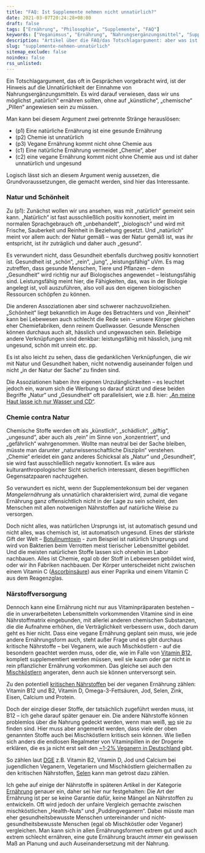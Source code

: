 ```yaml
---
title: "FAQ: Ist Supplemente nehmen nicht unnatürlich?"
date: 2021-03-07T20:24:28+08:00
draft: false
tags: ["Ernährung", "Philosophie", "Supplemente", "FAQ"]
keywords: ["Veganimsus", "Ernährung", "Nahrungsergänzungsmittel", "Supplemente"]
description: "Artikel über die FAQ/das Totschlagargument: aber was ist mit … Supplementen?"
slug: "supplemente-nehmen-unnatürlich"
sitemap_exclude: false
noindex: false
rss_unlisted: 
---
```


Ein Totschlagargument, das oft in Gesprächen vorgebracht wird, ist der Hinweis auf die Unnatürlichkeit der Einnahme von Nahrungsergänzungsmitteln. Es wird darauf verwiesen, dass wir uns möglichst „natürlich“ ernähren sollten, ohne auf „künstliche“, „chemische“ „Pillen“ angewiesen sein zu müssen.

Man kann bei diesem Argument zwei getrennte Stränge herauslösen:

+ (p1) Eine natürliche Ernährung ist eine gesunde Ernährung
+ (p2) Chemie ist unnatürlich
+ (p3) Vegane Ernährung kommt nicht ohne Chemie aus
+ (c1) Eine natürliche Ernährung vermeidet „Chemie“, aber
+ (c2) eine vegane Ernährung kommt nicht ohne Chemie aus und ist daher unnatürlich und ungesund

Logisch lässt sich an diesem Argument wenig aussetzen, die Grundvoraussetzungen, die gemacht werden, sind hier das Interessante.

### Natur und Schönheit

Zu (p1): Zunächst wollen wir uns ansehen, was mit „natürlich“ gemeint sein kann. „Natürlich“ ist fast ausschließlich positiv konnotiert, meint im normalen Sprachgebrauch oft „unbehandelt“, „biologisch“ und wird mit Frische, Sauberkeit und Reinheit in Beziehung gesetzt. Und „natürlich“ meint vor allem auch: der Natur gemäß – was der Natur gemäß ist, was ihr entspricht, ist ihr zuträglich und daher auch „gesund“.

Es verwundert nicht, dass Gesundheit ebenfalls durchweg positiv konnotiert ist. Gesundheit ist „schön“, „rein“, „jung“, „leistungsfähig“ uVm. Es mag zutreffen, dass gesunde Menschen, Tiere und Pflanzen – denn „Gesundheit“ wird richtig nur auf Biologisches angewendet – leistungsfähig sind. Leistungsfähig meint hier, die Fähigkeiten, das, was in der Biologie angelegt ist, voll auszuführen, also voll aus den eigenen biologischen Ressourcen schöpfen zu können.

Die anderen Assoziationen aber sind schwerer nachzuvollziehen. „Schönheit“ liegt bekanntlich im Auge des Betrachters und von „Reinheit“ kann bei Lebewesen auch schlecht die Rede sein – unsere Körper gleichen eher Chemiefabriken, denn reinem Quellwasser. Gesunde Menschen können durchaus auch alt, hässlich und ungewaschen sein. Beliebige andere Verknüpfungen sind denkbar: leistungsfähig mit hässlich, jung mit ungesund, schön mit unrein etc. pp.

Es ist also leicht zu sehen, dass die gedanklichen Verknüpfungen, die wir mit Natur und Gesundheit haben, nicht notwendig auseinander folgen und nicht „in der Natur der Sache“ zu finden sind.

Die Assoziationen haben ihre eigenen Unzulänglichkeiten – es leuchtet jedoch ein, warum sich die Werbung so darauf stürzt und diese beiden Begriffe „Natur“ und „Gesundheit“ oft parallelisiert, wie z.B. hier: [„An meine Haut lasse ich nur Wasser und CD“](https://lebensmittelpraxis.de/marken-kosmetik-gesichtspflege-koerperpflege/13245-cd-an-meine-haut-lasse-wasser-und-cd.html).

### Chemie contra Natur

Chemische Stoffe werden oft als „künstlich“, „schädlich“, „giftig“, „ungesund“, aber auch als „rein“ im Sinne von „konzentriert“, und „gefährlich“ wahrgenommen. Wollte man neutral bei der Sache bleiben, müsste man darunter „naturwissenschaftliche Disziplin“ verstehen. „Chemie“ erleidet ein ganz anderes Schicksal als „Natur“ und „Gesundheit“, sie wird fast ausschließlich negativ konnotiert. Es wäre aus kulturanthropologischer Sicht sicherlich interessant, diesen begrifflichen Gegensatzpaaren nachzugehen.

So verwundert es nicht, wenn der Supplementekonsum bei der veganen *Mangelernährung* als unnatürlich charakterisiert wird, zumal die vegane Ernährung ganz offensichtlich nicht in der Lage zu sein scheint, den Menschen mit allen notwenigen Nährstoffen auf natürliche Weise zu versorgen.

Doch nicht alles, was natürlichen Ursprungs ist, ist automatisch gesund und nicht alles, was chemisch ist, ist automatisch ungesund. Eines der stärkste Gift der Welt – [Botulinumtoxin](https://www.spektrum.de/lexikon/biologie/botulinustoxin/10207) - zum Beispiel ist natürlich Ursprungs und wird von Bakterien beim Verrotten meist tierischer Lebensmittel gebildet. Und die meisten natürlichen Stoffe lassen sich ohnehin im Labor nachbauen. Alles ist Chemie, egal ob der Stoff in Lebewesen gebildet wird, oder wir ihn Fabriken nachbauen. Der Körper unterscheidet nicht zwischen einem Vitamin C ([Ascorbinsäure](https://de.wikipedia.org/wiki/Ascorbinsäure)) aus einer Paprika und einem Vitamin C aus dem Reagenzglas.

### Närstoffversorgung

Dennoch kann eine Ernährung nicht nur aus Vitaminpräparaten bestehen – die in unverarbeiteten Lebensmitteln vorkommenden Vitamine sind in eine Nährstoffmatrix eingebunden, mit allerlei anderen chemischen Substanzen, die die Aufnahme erhöhen, die Verträglichkeit verbessern usw., doch darum geht es hier nicht. Dass eine vegane Ernährung geplant sein muss, wie jede andere Ernährungsform auch, steht außer Frage und es gibt durchaus kritische Nährstoffe – bei Veganern, wie auch Mischköstlern - auf die besondern geachtet werden muss, oder die, wie im Falle von [Vitamin B12](https://de.wikipedia.org/wiki/Ascorbinsäure), komplett supplememtiert werden müssen, weil sie kaum oder gar nicht in rein pflanzlicher Ernährung vorkommen. Das gleiche sei auch den [Mischköstlern](https://flexikon.doccheck.com/de/Vitamin-B12-Mangel#Epidemiologie) angeraten, denn auch sie können unterversorgt sein.

Zu den potentiell [kritischen Nährstoffen](https://www.ernaehrungs-umschau.de/fileadmin/Ernaehrungs-Umschau/pdfs/pdf_2016/04_16/EU04_2016_M220-M230_korr.pdf) bei der veganen Ernährung zählen: Vitamin B12 und B2, Vitamin D, Omega-3-Fettsäuren, Jod, Selen, Zink, Eisen, Calcium und Protein.

Doch der einzige dieser Stoffe, der tatsächlich zugeführt werden muss, ist B12 – ich gehe darauf später genauer ein.
Die andere Nährstoffe können problemlos über die Nahrung gedeckt werden, wenn man weiß, [wo](https://www.peta.de/wp-content/uploads/2020/12/Vegane-Ernaehrung-Infografik-297x840mm-2020_Druck.pdf) sie zu finden sind. Hier muss aber angemerkt werden, dass viele der oben genannten Stoffe auch bei Mischköstlern kritisch sein können. Wie ließen sich anders die endlosen Regalmeter von Vitaminpillen in der Drogerie erklären, die es ja nicht erst seit den [~1-2% Veganern in Deutschland](https://de.statista.com/statistik/daten/studie/445155/umfrage/umfrage-in-deutschland-zur-anzahl-der-veganer/) gibt.

So zählen laut [DGE](https://www.dge.de/presse/pm/vegan-vegetarisch-mischkost-nur-geringe-unterschiede-in-der-naehrstoffversorgung-bei-kindern-und-jugendlichen/) z.B. Vitamin B2, Vitamin D, Jod und Calcium bei jugendlichen Veganern, Vegetariern und Mischköstlern gleichermaßen zu den kritischen Nährstoffen, [Selen](https://www.dge.de/wissenschaft/weitere-publikationen/faqs/selen/?L=0) kann man getrost dazu zählen.

Ich gehe auf einige der Nährstoffe in späteren Artikel in der Kategorie [Ernährung](https://dieses-veganismus.de/tags/ernährung/) genauer ein, daher sei hier nur festgehalten: Die Art der Ernährung ist per se keine Garantie dafür, keine Mängel an Nährstoffen zu entwickeln. Oft wird jedoch der unfaire Vergleich gemachte zwischen mischköstlichen „Health-Nuts“ und „Puddingveganern“. Dabei müsste man eher gesundheitsbewusste Menschen untereinander und nicht-gesundheitsbewusste Menschen (egal ob Mischköstler oder Veganer) vergleichen. Man kann sich in allen Ernährungsformen extrem gut und auch extrem schlecht ernähren, eine gute Ernährung braucht *immer* ein gewissen Maß an Planung und auch Auseinandersetzung mit der Nahrung.

<!-- Was dabei völlig außer Acht gelassen wird, ist dass der Mensch als Kulturwesen in vielen Aspekten weit weg ist von jeder Form von Natürlichkeit: 

- wir wohnen in artifiziellen Höhlen,
- wir fahren in tonnenschweren, motorisierten Metallbüchsen umher
- wir sitzen auf Keramik-Toilettenschüsseln
- dieser Artikel wird an einem Mac getippt
- Kühe werden an Melkmaschinen angeschlossen etc. etc.-->
